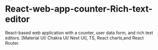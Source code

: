 # React-web-app-counter-Rich-text-editor
 React-based web application with a counter, user data form, and rich text editors.  [Material UI/ Chakra UI/ Next UI], TS, React charts,and React Router.
